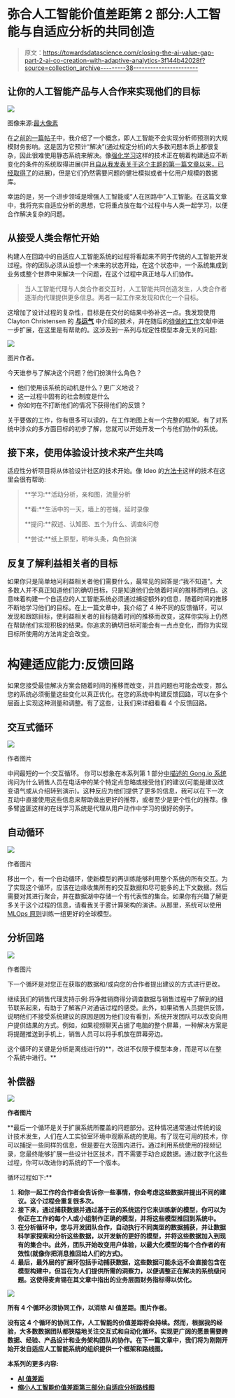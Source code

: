 # 弥合人工智能价值差距第 2 部分:人工智能与自适应分析的共同创造

> 原文：<https://towardsdatascience.com/closing-the-ai-value-gap-part-2-ai-co-creation-with-adaptive-analytics-3f144b42028f?source=collection_archive---------38----------------------->

## 让你的人工智能产品与人合作来实现他们的目标

![](img/0c3d7a922e79a44226b959c53049e36e.png)

图像来源:[最大像素](https://www.maxpixel.net/Hand-Human-Contact-Robot-Divine-Machine-Spark-1571852)

在[之前的一篇帖子](/the-ai-value-gap-36463bcace6f)中，我介绍了一个概念，即人工智能不会实现分析师预测的大规模财务影响。这是因为它预计“解决”(通过规定分析)的大多数问题本质上都很复杂，因此很难使用静态系统来解决。像[强化学习](/reinforcement-learning-is-going-mainstream-heres-what-to-expect-d0fa4c8c30cf)这样的技术正在朝着构建适应不断变化的条件的系统取得进展(并且[自从我发表关于这个主题的第一篇文章以来，已经取得了](https://twimlai.com/off-line-off-policy-rl-for-real-world-decision-making-at-facebook/)的进展)，但是它们仍然需要问题的健壮模拟或者十亿用户规模的数据库。

幸运的是，另一个进步领域是增强人工智能或“人在回路中”人工智能。在这篇文章中，我将充实自适应分析的思想，它将重点放在每个过程中与人类一起学习，以便合作解决复杂的问题。

## 从接受人类会帮忙开始

构建人在回路中的自适应人工智能系统的过程将看起来不同于传统的人工智能开发过程。你的团队必须从设想一个未来的状态开始，在这个状态中，一个系统集成到业务或整个世界中来解决一个问题，在这个过程中真正地与人们协作。

> 当人工智能代理与人类合作者交互时，人工智能共同创造发生，人类合作者逐渐向代理提供更多信息。两者一起工作来发现和优化一个目标。

这增加了设计过程的复杂性，目标是在交付的结果中弥补这一点。我发现使用 Clayton Christensen 的 [**与运气**](https://www.amazon.com/Competing-Against-Luck-Innovation-Customer/dp/0062435612) 中介绍的技术，并在随后的[待做的工作](https://hbr.org/2016/09/know-your-customers-jobs-to-be-done)文献中进一步扩展，在这里是有帮助的。这涉及到一系列与规定性模型本身无关的问题:

![](img/0c6a2f535d5f35d7b59d29a34bfa9cea.png)

图片作者。

今天谁参与了解决这个问题？他们扮演什么角色？

*   他们使用该系统的动机是什么？更广义地说？
*   这一过程中固有的社会制度是什么
*   你如何在不打断他们的情况下获得他们的反馈？

关于要做的工作，你有很多可以读的，在工作地图上有一个完整的框架。有了对系统中涉众的多方面目标的初步了解，您就可以开始开发一个与他们协作的系统。

## 接下来，使用体验设计技术来产生共鸣

适应性分析项目将从体验设计社区的技术开始。像 Ideo 的[方法卡](https://www.ideo.com/post/method-cards)这样的技术在这里会很有帮助:

> **学习:**活动分析，亲和图，流量分析
> 
> **看:**生活中的一天，墙上的苍蝇，延时录像
> 
> **提问:**叙述、认知图、五个为什么、调查&问卷
> 
> **尝试:**纸上原型，明年头条，角色扮演

## 反复了解利益相关者的目标

如果你只是简单地问利益相关者他们需要什么，最常见的回答是:“我不知道”。大多数人并不真正知道他们的确切目标，只是知道他们会随着时间的推移而明白。这意味着构建一个自适应的人工智能系统必须通过捕捉额外的信息，随着时间的推移不断地学习他们的目标。在上一篇文章中，我介绍了 4 种不同的反馈循环，可以发现和跟踪目标，使利益相关者的目标随着时间的推移而改变，这样你实际上仍然在帮助他们实现积极的结果。你追求的确切目标可能会有一点点变化，而你为实现目标所使用的方法肯定会改变。

# 构建适应能力:反馈回路

如果您接受最佳解决方案会随着时间的推移而改变，并且问题也可能会改变，那么您的系统必须衡量这些变化以真正优化。在您的系统中构建反馈回路，可以在多个层面上实现这种测量和调整。有了这些，让我们来详细看看 4 个反馈回路。

## 交互式循环

![](img/0ec8d3e446e80584e083050d2c8f74d3.png)

作者图片

中间最短的一个:交互循环。
你可以想象在本系列第 1 部分[中描述的 Gong.io 系统](/the-ai-value-gap-36463bcace6f)询问为什么销售人员在电话中的某个特定点忽略或接受他们的建议(可能是建议改变语气或从介绍转到演示)。这种反应为他们提供了更多的信息，我可以在下一次互动中直接使用这些信息来帮助做出更好的推荐，或者至少是更个性化的推荐。像多臂盗匪这样的在线学习系统是代理从用户动作中学习的很好的例子。

## 自动循环

![](img/3179c42b0df69f2dc1540a526ad090cf.png)

作者图片

移出一个，有一个自动循环，使新模型的再训练能够利用整个系统的所有交互。为了实现这个循环，应该在边缘收集所有的交互数据和尽可能多的上下文数据。然后需要对其进行聚合，并在数据湖中存储一个有代表性的集合。如果你有兴趣了解更多关于这个过程的信息，请看我关于雾计算架构的演讲。从那里，系统可以使用 [MLOps 原则](https://www.credera.com/insights/building-a-mlops-system-for-minimal-maintenance)训练一组更好的全球模型。

## 分析回路

![](img/fedc679775369f48d2d73615297c7b47.png)

作者图片

下一个循环是对您正在获取的数据和/或向您的合作者提出建议的方式进行更改。

继续我们的销售代理支持示例:将净推销商得分调查数据与销售过程中了解到的细节联系起来，有助于了解客户对通话过程的感受。此外，如果销售人员提供反馈，说明他们不接受系统建议的原因是因为他们没有看到，系统开发团队可以改变向用户提供结果的方式。例如，如果视频聊天占据了电脑的整个屏幕，一种解决方案是将提醒推送到手机上，销售人员可以将手机放在屏幕旁边。

这个循环的关键是分析是离线进行的**，改进不仅限于模型本身，而是可以在整个系统中进行。**

## **补偿器**

**![](img/3c88f1ef45c253e298a6c7bf9688dd44.png)**

**作者图片**

**最后一个循环是关于扩展系统所覆盖的问题部分。这种情况通常通过传统的设计技术发生，人们在人工实验室环境中观察系统的使用。有了现在可用的技术，你可以捕捉一些同样的信息，但是要在大范围内进行。通过利用系统使用的视频记录，您最终能够扩展一些设计社区技术，而不需要手动合成数据。通过数字化这些过程，你可以改进你的系统的下一个版本。

循环过程如下:**

1.  **和你一起工作的合作者会告诉你一些事情，你会考虑这些数据并提出不同的建议。这个过程会重复很多次。**
2.  **接下来，通过捕获数据并通过基于云的系统运行它来训练新的模型，你可以为你正在工作的每个人或小组制作正确的模型，并将这些模型推回到系统中。**
3.  **在分析循环中，您与开发团队合作，自动执行不同类型的数据捕获，并让数据科学家探索和分析这些数据，以开发新的更好的模型，并将这些数据加入到现有的集合中。此外，团队开始改变用户体验，以最大化模型的每个合作者的有效性(就像你把消息推回给人们的方式)。**
4.  **最后，最外层的扩展环包括手动捕获数据，这些数据可能永远不会直接包含在模型构建中，但旨在为人们提供所需的洞察力，以便调整正在解决的系统级问题。这使得麦肯锡在其文章中指出的业务层面财务指标得以优化。**

**![](img/245837909bc036e706df0fbf993f9cce.png)**

**所有 4 个循环必须协同工作，以消除 AI 值差距。图片作者。**

**没有这 4 个循环的协同工作，人工智能的价值差距将会持续。然而，根据我的经验，大多数数据团队都狭隘地关注交互式和自动化循环。实现更广阔的愿景需要跨数据、经验、产品设计和业务架构团队的协作。在下一篇文章中，我们将为刚刚开始开发自适应人工智能系统的组织提供一个框架和路线图。**

**本系列的更多内容:**

*   **[AI 值差距](/the-ai-value-gap-36463bcace6f)**
*   **[缩小人工智能价值差距第三部分:自适应分析路线图](/closing-the-ai-value-gap-part-3-the-roadmap-to-build-adaptive-analytics-e70eaf076ce0)**